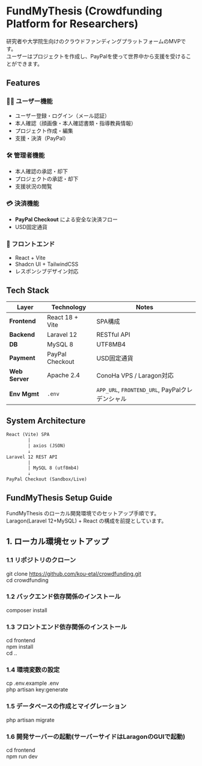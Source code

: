 # FundMyThesis (Crowdfunding Platform for Researchers)

研究者や大学院生向けのクラウドファンディングプラットフォームのMVPです。  
ユーザーはプロジェクトを作成し、PayPalを使って世界中から支援を受けることができます。

## Features

### 🧑‍🔬 ユーザー機能
- ユーザー登録・ログイン（メール認証）
- 本人確認（顔画像・本人確認書類・指導教員情報）
- プロジェクト作成・編集
- 支援・決済（PayPal）

### 🛠️ 管理者機能
- 本人確認の承認・却下
- プロジェクトの承認・却下
- 支援状況の閲覧

### 💳 決済機能
- **PayPal Checkout** による安全な決済フロー
- USD固定通貨

### 🎨 フロントエンド
- React + Vite
- Shadcn UI + TailwindCSS
- レスポンシブデザイン対応

## Tech Stack

| Layer         | Technology        | Notes                    |
|--------------|--------------------|--------------------------|
| **Frontend** | React 18 + Vite    | SPA構成                  |
| **Backend**  | Laravel 12         | RESTful API              |
| **DB**       | MySQL 8            | UTF8MB4                  |
| **Payment**  | PayPal Checkout    | USD固定通貨              |
| **Web Server** | Apache 2.4       | ConoHa VPS / Laragon対応 |
| **Env Mgmt** | `.env`             | `APP_URL`, `FRONTEND_URL`, PayPalクレデンシャル |

## System Architecture

```txt
React (Vite) SPA
        |
        | axios (JSON)
        ↓
Laravel 12 REST API
        |
        | MySQL 8 (utf8mb4)
        ↓
PayPal Checkout (Sandbox/Live)
```


## FundMyThesis Setup Guide

FundMyThesis のローカル開発環境でのセットアップ手順です。  
Laragon(Laravel 12+MySQL) + React の構成を前提としています。

## **1. ローカル環境セットアップ**

### 1.1 リポジトリのクローン

git clone https://github.com/kou-etal/crowdfunding.git  
cd crowdfunding

### 1.2 バックエンド依存関係のインストール
composer install

### 1.3 フロントエンド依存関係のインストール
cd frontend  
npm install  
cd ..

### 1.4 環境変数の設定
cp .env.example .env  
php artisan key:generate

### 1.5 データベースの作成とマイグレーション
php artisan migrate 

### 1.6 開発サーバーの起動(サーバーサイドはLaragonのGUIで起動)
cd frontend  
npm run dev


